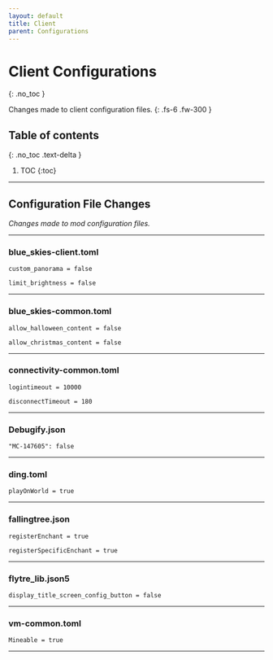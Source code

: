 ```yaml
---
layout: default
title: Client
parent: Configurations
---
```


# Client Configurations
{: .no_toc }

Changes made to client configuration files.
{: .fs-6 .fw-300 }

## Table of contents
{: .no_toc .text-delta }

1. TOC
{:toc}

---

## Configuration File Changes
*Changes made to mod configuration files.*

---

### blue_skies-client.toml

`custom_panorama = false`

`limit_brightness = false`

---

### blue_skies-common.toml

`allow_halloween_content = false`

`allow_christmas_content = false`

---

### connectivity-common.toml

`logintimeout = 10000`

`disconnectTimeout = 180`

---

### Debugify.json

`"MC-147605": false`

---

### ding.toml

`playOnWorld = true`

---

### fallingtree.json

`registerEnchant = true`

`registerSpecificEnchant = true`

---

### flytre_lib.json5

`display_title_screen_config_button = false`

---

### vm-common.toml

`Mineable = true`

---

